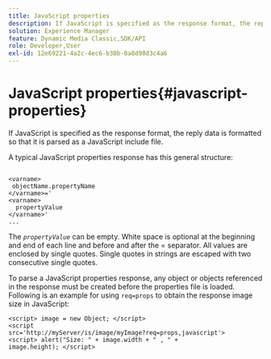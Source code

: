 ```yaml
---
title: JavaScript properties
description: If JavaScript is specified as the response format, the reply data is formatted so that it is parsed as a JavaScript&trade; include file.
solution: Experience Manager
feature: Dynamic Media Classic,SDK/API
role: Developer,User
exl-id: 12e69221-4a2c-4ec6-b38b-0a8d98d3c4a6
---
```

# JavaScript properties{#javascript-properties}

If JavaScript is specified as the response format, the reply data is formatted so that it is parsed as a JavaScript include file.

A typical JavaScript properties response has this general structure:

```
           
<varname> 
 objectName.propertyName 
</varname>=' 
<varname>
  propertyValue 
</varname>' 
...
```

The *`propertyValue`* can be empty. White space is optional at the beginning and end of each line and before and after the = separator. All values are enclosed by single quotes. Single quotes in strings are escaped with two consecutive single quotes.

To parse a JavaScript properties response, any object or objects referenced in the response must be created before the properties file is loaded. Following is an example for using `req=props` to obtain the response image size in JavaScript:

```
<script> image = new Object; </script> 
<script 
src='http://myServer/is/image/myImage?req=props,javascript'> 
<script> alert("Size: " + image.width + " , " + 
image.height); </script>
```
